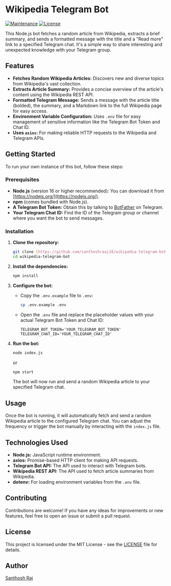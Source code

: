 # Wikipedia Telegram Bot

[![Maintenance](https://img.shields.io/badge/Maintained%3F-yes-green.svg)](https://github.com/santhoshraaj18/wikipedia-telegram-bot/graphs/commit-activity)
[![License](https://img.shields.io/badge/License-MIT-yellow.svg)](https://github.com/santhoshraaj18/wikipedia-telegram-bot/blob/main/LICENSE)

This Node.js bot fetches a random article from Wikipedia, extracts a brief summary, and sends a formatted message with the title and a "Read more" link to a specified Telegram chat. It's a simple way to share interesting and unexpected knowledge with your Telegram group.

## Features

* **Fetches Random Wikipedia Articles:** Discovers new and diverse topics from Wikipedia's vast collection.
* **Extracts Article Summary:** Provides a concise overview of the article's content using the Wikipedia REST API.
* **Formatted Telegram Message:** Sends a message with the article title (bolded), the summary, and a Markdown link to the full Wikipedia page for easy access.
* **Environment Variable Configuration:** Uses `.env` file for easy management of sensitive information like the Telegram Bot Token and Chat ID.
* **Uses `axios`:** For making reliable HTTP requests to the Wikipedia and Telegram APIs.

## Getting Started

To run your own instance of this bot, follow these steps:

### Prerequisites

* **Node.js** (version 16 or higher recommended): You can download it from [https://nodejs.org/](https://nodejs.org/).
* **npm** (comes bundled with Node.js).
* **A Telegram Bot Token:** Obtain this by talking to [BotFather](https://t.me/BotFather) on Telegram.
* **Your Telegram Chat ID:** Find the ID of the Telegram group or channel where you want the bot to send messages.

### Installation

1.  **Clone the repository:**

    ```bash
    git clone [https://github.com/santhoshraaj18/wikipedia-telegram-bot.git](https://github.com/santhoshraaj18/wikipedia-telegram-bot.git)
    cd wikipedia-telegram-bot
    ```

2.  **Install the dependencies:**

    ```bash
    npm install
    ```

3.  **Configure the bot:**

    * Copy the `.env.example` file to `.env`:

        ```bash
        cp .env.example .env
        ```

    * Open the `.env` file and replace the placeholder values with your actual Telegram Bot Token and Chat ID:

        ```
        TELEGRAM_BOT_TOKEN='YOUR_TELEGRAM_BOT_TOKEN'
        TELEGRAM_CHAT_ID='YOUR_TELEGRAM_CHAT_ID'
        ```

4.  **Run the bot:**

    ```bash
    node index.js
    ```

    or

    ```bash
    npm start
    ```

    The bot will now run and send a random Wikipedia article to your specified Telegram chat.

## Usage

Once the bot is running, it will automatically fetch and send a random Wikipedia article to the configured Telegram chat. You can adjust the frequency or trigger the bot manually by interacting with the `index.js` file.

## Technologies Used

* **Node.js:** JavaScript runtime environment.
* **axios:** Promise-based HTTP client for making API requests.
* **Telegram Bot API:** The API used to interact with Telegram bots.
* **Wikipedia REST API:** The API used to fetch article summaries from Wikipedia.
* **dotenv:** For loading environment variables from the `.env` file.

## Contributing

Contributions are welcome! If you have any ideas for improvements or new features, feel free to open an issue or submit a pull request.

## License

This project is licensed under the MIT License - see the [LICENSE](LICENSE) file for details.

## Author

[Santhosh Raj](https://github.com/santhoshraaj18)
